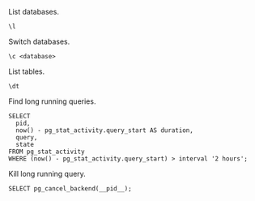 List databases.
```
\l
```

Switch databases.
```
\c <database>
```

List tables.
```
\dt
```

Find long running queries.
```
SELECT
  pid,
  now() - pg_stat_activity.query_start AS duration,
  query,
  state
FROM pg_stat_activity
WHERE (now() - pg_stat_activity.query_start) > interval '2 hours';
```

Kill long running query.
```
SELECT pg_cancel_backend(__pid__);
```
